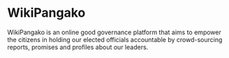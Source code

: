 WikiPangako
===========

WikiPangako is an online good governance platform that aims to empower the citizens in holding our elected officials accountable by crowd-sourcing reports, promises and profiles about our leaders.
